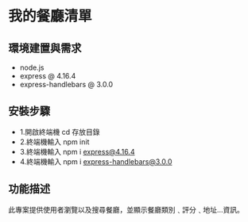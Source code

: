 # 我的餐廳清單

## 環境建置與需求
- node.js
- express @ 4.16.4
- express-handlebars @ 3.0.0
## 安裝步驟
- 1.開啟終端機 cd 存放目錄
- 2.終端機輸入 npm init
- 3.終端機輸入 npm i express@4.16.4
- 4.終端機輸入 npm i express-handlebars@3.0.0
## 功能描述
此專案提供使用者瀏覽以及搜尋餐廳，並顯示餐廳類別﹑評分﹑地址…資訊。

